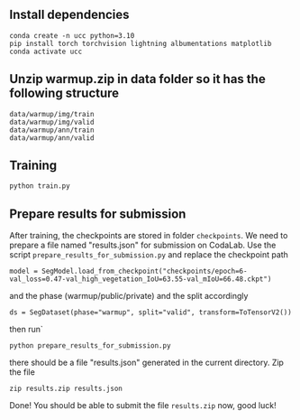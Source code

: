 ## Install dependencies

```
conda create -n ucc python=3.10
pip install torch torchvision lightning albumentations matplotlib
conda activate ucc
```

## Unzip warmup.zip in data folder so it has the following structure

```
data/warmup/img/train
data/warmup/img/valid
data/warmup/ann/train
data/warmup/ann/valid
```

## Training
```
python train.py
```

## Prepare results for submission

After training, the checkpoints are stored in folder `checkpoints`. We need to prepare a file named "results.json" for submission on CodaLab. Use the script `prepare_results_for_submission.py` and replace the checkpoint path 

```
model = SegModel.load_from_checkpoint("checkpoints/epoch=6-val_loss=0.47-val_high_vegetation_IoU=63.55-val_mIoU=66.48.ckpt")
```
and the phase (warmup/public/private) and the split accordingly
```
ds = SegDataset(phase="warmup", split="valid", transform=ToTensorV2())
```

then run`
```
python prepare_results_for_submission.py
```

there should be a file "results.json" generated in the current directory. Zip the file

```
zip results.zip results.json
```

Done! You should be able to submit the file `results.zip` now, good luck!